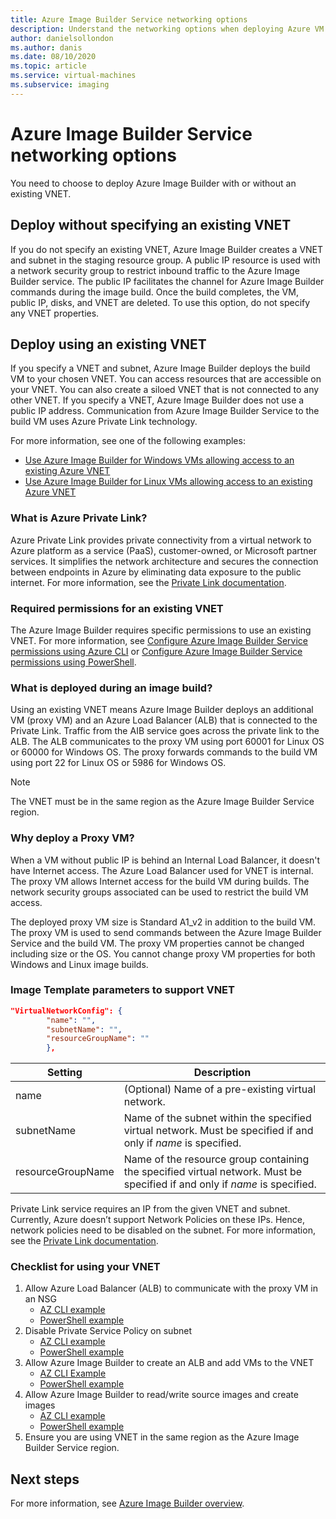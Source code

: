 ```yaml
---
title: Azure Image Builder Service networking options
description: Understand the networking options when deploying Azure VM Image Builder Service
author: danielsollondon
ms.author: danis
ms.date: 08/10/2020
ms.topic: article
ms.service: virtual-machines
ms.subservice: imaging
---
```


# Azure Image Builder Service networking options

You need to choose to deploy Azure Image Builder with or without an existing VNET.

## Deploy without specifying an existing VNET

If you do not specify an existing VNET, Azure Image Builder creates a VNET and subnet in the staging resource group. A public IP resource is used with a network security group to restrict inbound traffic to the Azure Image Builder service. The public IP facilitates the channel for Azure Image Builder commands during the image build. Once the build completes, the VM, public IP, disks, and VNET are deleted. To use this option, do not specify any VNET properties.

## Deploy using an existing VNET

If you specify a VNET and subnet, Azure Image Builder deploys the build VM to your chosen VNET. You can access resources that are accessible on your VNET. You can also create a siloed VNET that is not connected to any other VNET. If you specify a VNET, Azure Image Builder does not use a public IP address. Communication from Azure Image Builder Service to the build VM uses Azure Private Link technology.

For more information, see one of the following examples:

* [Use Azure Image Builder for Windows VMs allowing access to an existing Azure VNET](../windows/image-builder-vnet.md)
* [Use Azure Image Builder for Linux VMs allowing access to an existing Azure VNET](image-builder-vnet.md)

### What is Azure Private Link?

Azure Private Link provides private connectivity from a virtual network to Azure platform as a service (PaaS), customer-owned, or Microsoft partner services. It simplifies the network architecture and secures the connection between endpoints in Azure by eliminating data exposure to the public internet. For more information, see the [Private Link documentation](https://docs.microsoft.com/azure/private-link).

### Required permissions for an existing VNET

The Azure Image Builder requires specific permissions to use an existing VNET. For more information, see [Configure Azure Image Builder Service permissions using Azure CLI](image-builder-permissions-cli.md) or [Configure Azure Image Builder Service permissions using PowerShell](image-builder-permissions-powershell.md).

### What is deployed during an image build?

Using an existing VNET means Azure Image Builder deploys an additional VM (proxy VM) and an Azure Load Balancer (ALB) that is connected to the Private Link. Traffic from the AIB service goes across the private link to the ALB. The ALB communicates to the proxy VM using port 60001 for Linux OS or 60000 for Windows OS. The proxy forwards commands to the build VM using port 22 for Linux OS or 5986 for Windows OS.

> [!NOTE]
> The VNET must be in the same region as the Azure Image Builder Service region.
> 

### Why deploy a Proxy VM?

When a VM without public IP is behind an Internal Load Balancer, it doesn't have Internet access. The Azure Load Balancer used for VNET is internal. The proxy VM allows Internet access for the build VM during builds. The network security groups associated can be used to restrict the build VM access.

The deployed proxy VM size is Standard A1_v2 in addition to the build VM. The proxy VM is used to send commands between the Azure Image Builder Service and the build VM. The proxy VM properties cannot be changed including size or the OS. You cannot change proxy VM properties for both Windows and Linux image builds.

### Image Template parameters to support VNET
```json
"VirtualNetworkConfig": {
        "name": "",
        "subnetName": "",
        "resourceGroupName": ""
        },
```

| Setting | Description |
|---------|---------|
| name | (Optional) Name of a pre-existing virtual network. |
| subnetName | Name of the subnet within the specified virtual network. Must be specified if and only if *name* is specified. |
| resourceGroupName | Name of the resource group containing the specified virtual network. Must be specified if and only if *name* is specified. |

Private Link service requires an IP from the given VNET and subnet. Currently, Azure doesn’t support Network Policies on these IPs. Hence, network policies need to be disabled on the subnet. For more information, see the [Private Link documentation](https://docs.microsoft.com/azure/private-link).

### Checklist for using your VNET

1. Allow Azure Load Balancer (ALB) to communicate with the proxy VM in an NSG
    * [AZ CLI example](image-builder-vnet.md#add-network-security-group-rule)
    * [PowerShell example](../windows/image-builder-vnet.md#add-network-security-group-rule)
2. Disable Private Service Policy on subnet
    * [AZ CLI example](image-builder-vnet.md#disable-private-service-policy-on-subnet)
    * [PowerShell example](../windows/image-builder-vnet.md#disable-private-service-policy-on-subnet)
3. Allow Azure Image Builder to create an ALB and add VMs to the VNET
    * [AZ CLI Example](image-builder-permissions-cli.md#existing-vnet-azure-role-example)
    * [PowerShell example](image-builder-permissions-powershell.md#permission-to-customize-images-on-your-vnets)
4. Allow Azure Image Builder to read/write source images and create images
    * [AZ CLI example](image-builder-permissions-cli.md#custom-image-azure-role-example)
    * [PowerShell example](image-builder-permissions-powershell.md#custom-image-azure-role-example)
5. Ensure you are using VNET in the same region as the Azure Image Builder Service region.


## Next steps

For more information, see [Azure Image Builder overview](image-builder-overview.md).
